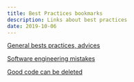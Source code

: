 ```yaml
---
title: Best Practices bookmarks
description: Links about best practices
date: 2019-10-06
---
```


[General bests practices, advices](https://opensource.com/article/17/5/30-best-practices-software-development-and-testing)

[Software engineering mistakes](https://medium.com/@rdsubhas/10-modern-software-engineering-mistakes-bc67fbef4fc8)

[Good code can be deleted](https://programmingisterrible.com/post/139222674273/write-code-that-is-easy-to-delete-not-easy-to)
